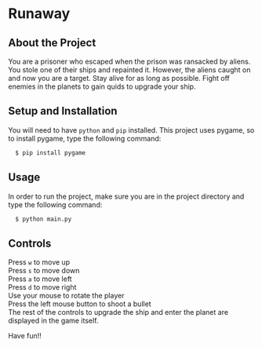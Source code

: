 # Runaway

## About the Project
You are a prisoner who escaped when the prison was ransacked by aliens. You stole one of their ships and repainted it. However, the aliens caught on and now you are a target. Stay alive for as long as possible. Fight off enemies in the planets to gain quids to upgrade your ship.

## Setup and Installation
You will need to have `python` and `pip` installed. This project uses pygame, so to install pygame, type the following command:
```bash
  $ pip install pygame
```

## Usage
In order to run the project, make sure you are in the project directory and type the following command:
```bash
  $ python main.py
```

## Controls
Press `w` to move up <br>
Press `s` to move down <br>
Press `a` to move left <br>
Press `d` to move right <br>
Use your mouse to rotate the player <br>
Press the left mouse button to shoot a bullet <br>
The rest of the controls to upgrade the ship and enter the planet are displayed in the game itself.

Have fun!!